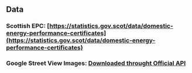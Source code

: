 ## Data

### Scottish EPC: [https://statistics.gov.scot/data/domestic-energy-performance-certificates](https://statistics.gov.scot/data/domestic-energy-performance-certificates)

### Google Street View Images: [Downloaded throught Official API](https://developers.google.com/maps/documentation/streetview/overview)
